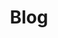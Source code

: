 ---
layout: redirect
permalink: /blog/
redirect: https://substack.com/@tommyly
title: Blog
nav: true
nav_order: 2
---